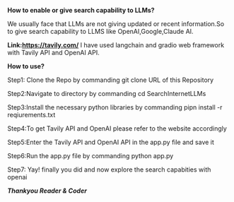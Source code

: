 **How to enable or give search capability to LLMs?**

We usually face that LLMs are not giving updated or recent information.So to give search capability to LLMS like OpenAI,Google,Claude AI.

**Link:https://tavily.com/**
I have used langchain and gradio web framework with Tavily API and OpenAI API.

**How to use?**

Step1: Clone the Repo by commanding git clone URL of this Repository

Step2:Navigate to directory by commanding cd SearchInternetLLMs

Step3:Install the necessary python libraries by commanding pipn install -r reqiurements.txt

Step4:To get  Tavily API and OpenAI please refer to the website accordingly

Step5:Enter the Tavily API and OpenAI API in the app.py file and save it 

Step6:Run the app.py file by commanding python app.py

Step7: Yay! finally you did and now explore the search capabities with openai

***Thankyou Reader & Coder***
